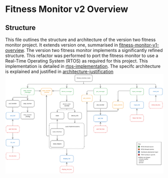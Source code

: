 # Fitness Monitor v2 Overview
## Structure
This file outlines the structure and architecture of the version two fitness monitor project. It extends version one, summarised in [fitness-monitor-v1-overview](fitness-monitor-v1-overview.md). The version two fitness monitor implements a significantly refined structure. This refactor was performed to port the fitness monitor to use a Real-Time Operating System (RTOS) as required for this project. This implementation is detailed in [rtos-implementation](./RTOS-implementation.md). The specifc architecture is explained and justified in [architecture-justification](./architecture-justification.md)
![Key details of fitness monitor v2 source structure](./images/version2-structure.svg)